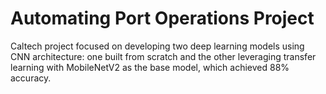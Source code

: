 # Automating Port Operations Project
Caltech project focused on developing two deep learning models using CNN architecture: one built from scratch and the other leveraging transfer learning with MobileNetV2 as the base model, which achieved 88% accuracy.
